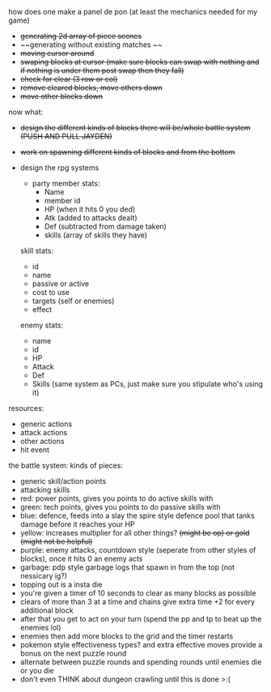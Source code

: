 how does one make a panel de pon (at least the mechanics needed for my game)
- ~~generating 2d array of piece scenes~~
- ~~generating without existing matches ~~
- ~~moving cursor around~~
- ~~swaping blocks at cursor (make sure blocks can swap with nothing and if nothing is under them post swap then they fall)~~
- ~~check for clear (3 row or col)~~
- ~~remove cleared blocks, move others down~~
- ~~move other blocks down~~

now what:
- ~~design the different kinds of blocks there will be/whole battle system (PUSH AND PULL JAYDEN)~~
- ~~work on spawning different kinds of blocks and from the bottom~~ 
- design the rpg systems
  - party member stats:
	- Name
	- member id
	- HP (when it hits 0 you ded)
	- Atk (added to attacks dealt)
	- Def (subtracted from damage taken)
	- skills (array of skills they have)
  
  skill stats:
  - id
  - name
  - passive or active
  - cost to use
  - targets (self or enemies)
  - effect

  enemy stats:
  - name
  - id
  - HP
  - Attack
  - Def
  - Skills (same system as PCs, just make sure you stipulate who's using it)

resources:
- generic actions
- attack actions
- other actions
- hit event


the battle system:
kinds of pieces:
- generic skill/action points
- attacking skills
- red: power points, gives you points to do active skills with 
- green: tech points, gives you points to do passive skills with 
- blue: defence, feeds into a slay the spire style defence pool that tanks damage before it reaches your HP
- yellow: increases multiplier for all other things? ~~(might be op) or gold (might not be helpful)~~ 
- purple: enemy attacks, countdown style (seperate from other styles of blocks), once it hits 0 an enemy acts
- garbage: pdp style garbage logs that spawn in from the top (not nessicary ig?)
- topping out is a insta die
- you're given a timer of 10 seconds to clear as many blocks as possible
- clears of more than 3 at a time and chains give extra time +2 for every additional block
- after that you get to act on your turn (spend the pp and tp to beat up the enemies lol) 
- enemies then add more blocks to the grid and the timer restarts
- pokemon style effectiveness types? and extra effective moves provide a bonus on the next puzzle round
- alternate between puzzle rounds and spending rounds until enemies die or you die
- don't even THINK about dungeon crawling until this is done >:(
